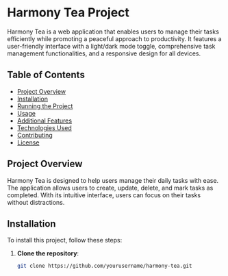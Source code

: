# Harmony Tea Project

Harmony Tea is a web application that enables users to manage their tasks efficiently while promoting a peaceful approach to productivity. It features a user-friendly interface with a light/dark mode toggle, comprehensive task management functionalities, and a responsive design for all devices.

## Table of Contents

- [Project Overview](#project-overview)
- [Installation](#installation)
- [Running the Project](#running-the-project)
- [Usage](#usage)
- [Additional Features](#additional-features)
- [Technologies Used](#technologies-used)
- [Contributing](#contributing)
- [License](#license)

## Project Overview

Harmony Tea is designed to help users manage their daily tasks with ease. The application allows users to create, update, delete, and mark tasks as completed. With its intuitive interface, users can focus on their tasks without distractions.

## Installation

To install this project, follow these steps:

1. **Clone the repository**:
   ```bash
   git clone https://github.com/yourusername/harmony-tea.git
